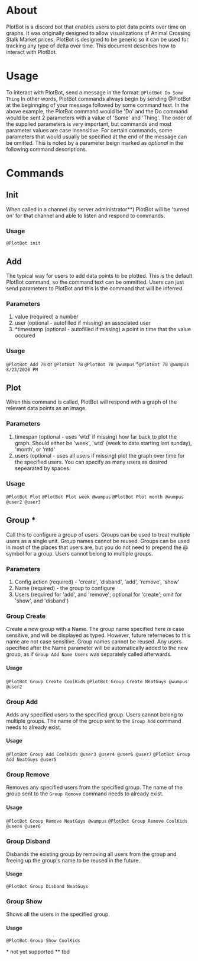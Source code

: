 # About
PlotBot is a discord bot that enables users to plot data points over time on graphs.
It was originally designed to allow visualizations of Animal Crossing Stalk Market prices. PlotBot is designed to be generic so it can be used for tracking any type of delta over time.
This document describes how to interact with PlotBot.

# Usage
To interact with PlotBot, send a message in the format: `@PlotBot Do Some Thing`
In other words, PlotBot commands always begin by sending @PlotBot at the beginnging of your message followed by some command text.
In the above example, the PlotBot command would be 'Do' and the Do command would be sent 2 parameters with a value of 'Some' and 'Thing'. 
The order of the supplied parameters is very important, but commands and most parameter values are case insensitive. For certain commands, some parameters that would usually be specified at the end of the message can be omitted. This is noted by a parameter beign marked as *optional* in the following command descriptions.
 
# Commands

## Init
When called in a channel (by server administrator\*\*) PlotBot will be 'turned on' for that channel and able to listen and respond to commands.
### Usage
`@PlotBot init`

## Add
The typical way for users to add data points to be plotted.
This is the default PlotBot command, so the command text can be ommitted. Users can just send parameters to PlotBot and this is the command that will be inferred. 
### Parameters
1. value (required) a number
2. user (optional - autofilled if missing) an associated user
3. \*timestamp (optional - autofilled if missing) a point in time that the value occured
### Usage
`@PlotBot Add 78` or `@PlotBot 78`
`@PlotBot 78 @wumpus`
\*`@PlotBot 78 @wumpus 8/23/2020 PM`

## Plot
When this command is called, PlotBot will respond with a graph of the relevant data points as an image.
### Parameters
1. timespan (optional - uses 'wtd' if missing) how far back to plot the graph. Should either be 'week', 'wtd' (week to date starting last sunday), 'month', or 'mtd'
2. users (optional - uses all users if missing) plot the graph over time for the specified users. You can specify as many users as desired sepearated by spaces.
### Usage
`@PlotBot Plot`
`@PlotBot Plot week @wumpus`
`@PlotBot Plot month @wumpus @user2 @user3`

## Group \*
Call this to configure a group of users. Groups can be used to treat multiple users as a single unit. Group names cannot be reused. Groups can be used in most of the places that users are, but you do not need to prepend the @ symbol for a group. Users cannot belong to multiple groups.
### Parameters
1. Config action (required) - 'create', 'disband', 'add', 'remove', 'show'
2. Name (required) - the group to configure
3. Users (required for 'add', and 'remove'; optional for 'create'; omit for 'show', and 'disband')
### Group Create
Create a new group with a Name. The group name specified here *is* case sensitive, and will be displayed as typed. However, future referneces to this name are not case sensitive. Group names cannot be reused. Any users specified after the Name parameter will be automatically added to the new group, as if `Group Add Name Users` was separately called afterwards.
#### Usage
`@PlotBot Group Create CoolKids`
`@PlotBot Group Create NeatGuys @wumpus @user2`
### Group Add
Adds any specified users to the specified group. Users cannot belong to multiple groups. The name of the group sent to the `Group Add` command needs to already exist.
#### Usage
`@PlotBot Group Add CoolKids @user3 @user4 @user6 @user7`
`@PlotBot Group Add NeatGuys @user5`
### Group Remove
Removes any specified users from the specified group. The name of the group sent to the `Group Remove` command needs to already exist.
#### Usage
`@PlotBot Group Remove NeatGuys @wumpus`
`@PlotBot Group Remove CoolKids @user4 @user6`
### Group Disband
Disbands the existing group by removing all users from the group and freeing up the group's name to be reused in the future.
#### Usage
`@PlotBot Group Disband NeatGuys`
### Group Show
Shows all the users in the specified group.
#### Usage
`@PlotBot Group Show CoolKids`


\* not yet supported
\*\* tbd